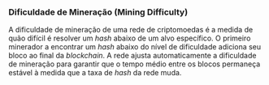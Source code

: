 ### Dificuldade de Mineração (Mining Difficulty)

A dificuldade de mineração de uma rede de criptomoedas é a medida de quão difícil é resolver um _hash_ abaixo de um alvo específico. O primeiro minerador a encontrar um _hash_ abaixo do nível de dificuldade adiciona seu bloco ao final da _blockchain_. A rede ajusta automaticamente a dificuldade de mineração para garantir que o tempo médio entre os blocos permaneça estável à medida que a taxa de _hash_ da rede muda.